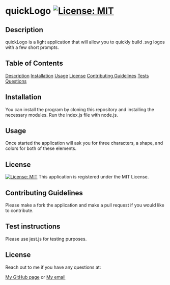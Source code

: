 # quickLogo [![License: MIT](https://img.shields.io/badge/License-MIT-yellow.svg)](https://opensource.org/licenses/MIT)
<h2 id="Description">Description</h2>

quickLogo is a light application that will allow you to quickly build .svg logos with a few short prompts.
## Table of Contents 
[Description](#Description)
[Installation](#Installation)
[Usage](#Usage)
[License](#License)
[Contributing Guidelines](#Contributing)
[Tests](#Tests)
[Questions](#Questions)

<h2 id="Installation">Installation</h2>

You can install the program by cloning this repository and installing the necessary modules. Run the index.js file with node.js.

<h2 id="Usage">Usage</h2>

Once started the application will ask you for three characters, a shape, and colors for both of these elements. 

<h2 id="License">License</h2>

[![License: MIT](https://img.shields.io/badge/License-MIT-yellow.svg)](https://opensource.org/licenses/MIT) This application is registered under the MIT License.

<h2 id="Contributing">Contributing Guidelines</h2>

Please make a fork the application and make a pull request if you would like to contribute.

<h2 id="Tests">Test instructions</h2>

Please use jest.js for testing purposes. 

<h2 id="License">License</h2>

Reach out to me if you have any questions at:

[My GitHub page](https://github.com/turtlesrus01)
or
[My email](stefan.palacios@gmail.com)

